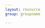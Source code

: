 ```yaml
---
layout: resource
group: groupname

---
```

<!-- General resources go here -->

<!-- #### Core -->

<!-- #### Intermediate -->

<!-- #### Advanced -->

<!-- #### Jedi -->

